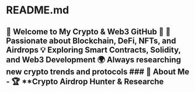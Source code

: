 # README.md
## 🚀 Welcome to My Crypto &amp; Web3 GitHub 🚀  🔗 Passionate about **Blockchain, DeFi, NFTs, and Airdrops**   💡 Exploring **Smart Contracts, Solidity, and Web3 Development**   🌍 Always researching **new crypto trends and protocols**    ### 🔹 About Me   - 🏆 **Crypto Airdrop Hunter &amp; Researche
